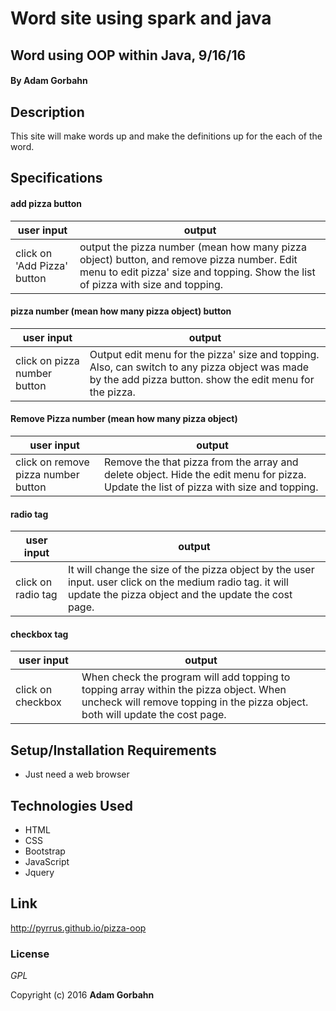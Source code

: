 # Word site using spark and java

## Word using OOP within Java, 9/16/16

#### By **Adam Gorbahn**

## Description
This site will make words up and make the definitions up for the each of the word. 

## Specifications

#### add pizza button

user input                | output
------------------------- | -------------
click on 'Add Pizza' button | output the pizza number (mean how many pizza object) button, and remove pizza number. Edit menu to edit pizza' size and topping. Show the list of pizza with size and topping.


#### pizza number (mean how many pizza object) button

user input                   | output
-------------------------    | -------------
click on pizza number button | Output edit menu for the pizza' size and topping. Also, can switch to any pizza object was made by the add pizza button. show the edit menu for the pizza.

#### Remove Pizza number (mean how many pizza object)

user input                          | output
----------------------------------- | -------------
click on remove pizza number button | Remove the that pizza from the array and delete object. Hide the edit menu for pizza. Update the list of pizza with size and topping.

#### radio tag

user input         | output
-------------------| -------------
click on radio tag | It will change the size of the pizza object by the user input. user click on the medium radio tag. it will update the pizza object and the update the cost page.

#### checkbox tag

user input        | output
----------------- | -------------
click on checkbox | When check the program will add topping to topping array within the pizza object. When uncheck will remove topping in the pizza object. both will update the cost page.

## Setup/Installation Requirements

* Just need a web browser

## Technologies Used

* HTML
* CSS
* Bootstrap
* JavaScript
* Jquery

## Link

http://pyrrus.github.io/pizza-oop

### License

*GPL*

Copyright (c) 2016 **Adam Gorbahn**